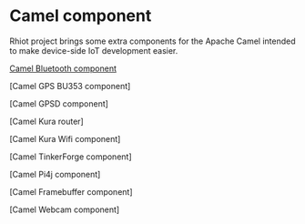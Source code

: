 # Camel component

Rhiot project brings some extra components for the Apache Camel intended to make device-side IoT development easier.



[Camel Bluetooth component](gateway/camel_components/camel_bluetooth_component.md)

[Camel GPS BU353 component]

[Camel GPSD component]

[Camel Kura router]

[Camel Kura Wifi component]

[Camel TinkerForge component]

[Camel Pi4j component]

[Camel Framebuffer component]

[Camel Webcam component]
